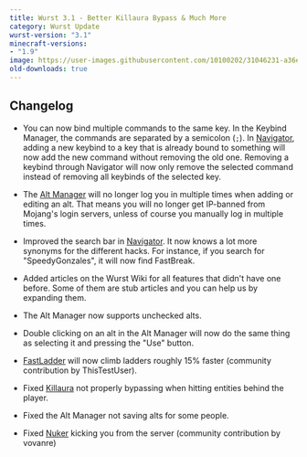 ```yaml
---
title: Wurst 3.1 - Better Killaura Bypass & Much More
category: Wurst Update
wurst-version: "3.1"
minecraft-versions:
- "1.9"
image: https://user-images.githubusercontent.com/10100202/31046231-a36e09f6-a5f5-11e7-95b9-56a78ceb64c3.jpg
old-downloads: true
---
```

## Changelog

- You can now bind multiple commands to the same key. In the Keybind Manager, the commands are separated by a semicolon (`;`). In [Navigator](https://wurst.wiki/navigator), adding a new keybind to a key that is already bound to something will now add the new command without removing the old one. Removing a keybind through Navigator will now only remove the selected command instead of removing all keybinds of the selected key.

- The [Alt Manager](/wiki/Special_Features/Alt_Manager) will no longer log you in multiple times when adding or editing an alt. That means you will no longer get IP-banned from Mojang's login servers, unless of course you manually log in multiple times.

- Improved the search bar in [Navigator](https://wurst.wiki/navigator). It now knows a lot more synonyms for the different hacks. For instance, if you search for "SpeedyGonzales", it will now find FastBreak.

- Added articles on the Wurst Wiki for all features that didn't have one before. Some of them are stub articles and you can help us by expanding them.

- The Alt Manager now supports unchecked alts.

- Double clicking on an alt in the Alt Manager will now do the same thing as selecting it and pressing the "Use" button.

- [FastLadder](https://wurst.wiki/fastladder) will now climb ladders roughly 15% faster (community contribution by ThisTestUser).

- Fixed [Killaura](https://wurst.wiki/killaura) not properly bypassing when hitting entities behind the player.

- Fixed the Alt Manager not saving alts for some people.

- Fixed [Nuker](https://wurst.wiki/nuker) kicking you from the server (community contribution by vovanre)
